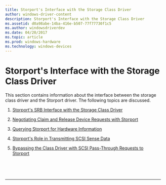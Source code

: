 ```yaml
---
title: Storport's Interface with the Storage Class Driver
author: windows-driver-content
description: Storport's Interface with the Storage Class Driver
ms.assetid: d0a98abe-14ba-416e-b507-77f77730f1c5
ms.author: windowsdriverdev
ms.date: 04/20/2017
ms.topic: article
ms.prod: windows-hardware
ms.technology: windows-devices
---
```


# Storport's Interface with the Storage Class Driver


This section contains information about the interface between the storage class driver and the Storport driver. The following topics are discussed.

1.  [Storport's SRB Interface with the Storage Class Driver](storport-s-srb-interface-with-the-storage-class-driver.md)

2.  [Negotiating Claim and Release Device Requests with Storport](negotiating-claim-and-release-device-requests-with-storport.md)

3.  [Querying Storport for Hardware Information](querying-storport-for-hardware-information.md)

4.  [Storport's Role in Transmitting SCSI Sense Data](storport-s-role-in-transmitting-scsi-sense-data.md)

5.  [Bypassing the Class Driver with SCSI Pass-Through Requests to Storport](bypassing-the-class-driver-with-scsi-pass-through-requests-to-storport.md)

 

 


--------------------



